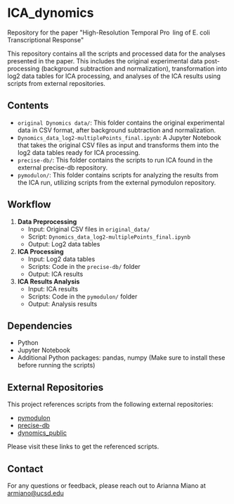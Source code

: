 # ICA_dynomics
Repository for the paper "High-Resolution Temporal Pro ling of E. coli Transcriptional Response"


This repository contains all the scripts and processed data for the analyses presented in the paper. This includes the original experimental data post-processing (background subtraction and normalization), transformation into log2 data tables for ICA processing, and analyses of the ICA results using scripts from external repositories.

## Contents

- `original Dynomics data/`: This folder contains the original experimental data in CSV format, after background subtraction and normalization.
- `Dynomics_data_log2-multiplePoints_final.ipynb`: A Jupyter Notebook that takes the original CSV files as input and transforms them into the log2 data tables ready for ICA processing.
- `precise-db/`: This folder contains the scripts to run ICA found in the external precise-db repository.
- `pymodulon/`: This folder contains scripts for analyzing the results from the ICA run, utilizing scripts from the external pymodulon repository.

## Workflow

1. **Data Preprocessing**
   - Input: Original CSV files in `original_data/`
   - Script: `Dynomics_data_log2-multiplePoints_final.ipynb`
   - Output: Log2 data tables
2. **ICA Processing**
   - Input: Log2 data tables
   - Scripts: Code in the `precise-db/` folder
   - Output: ICA results
3. **ICA Results Analysis**
   - Input: ICA results
   - Scripts: Code in the `pymodulon/` folder
   - Output: Analysis results

## Dependencies

- Python
- Jupyter Notebook
- Additional Python packages: pandas, numpy (Make sure to install these before running the scripts)

## External Repositories

This project references scripts from the following external repositories:

- [pymodulon](https://github.com/SBRG/pymodulon/)
- [precise-db](https://github.com/SBRG/precise-db/)
- [dynomics_public](https://github.com/GarrettCGraham/dynomics_public)

Please visit these links to get the referenced scripts.


## Contact

For any questions or feedback, please reach out to Arianna Miano at armiano@ucsd.edu

